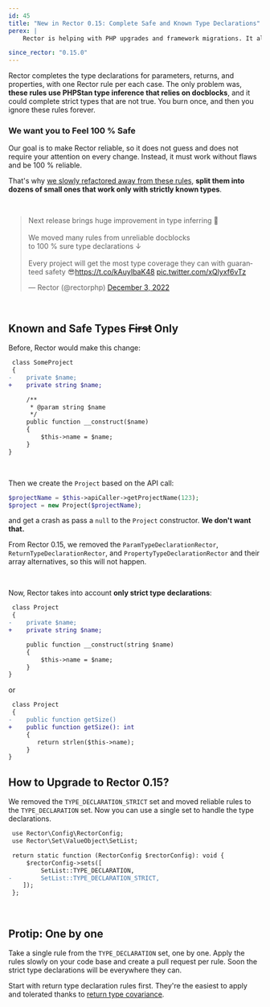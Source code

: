 ```yaml
---
id: 45
title: "New in Rector 0.15: Complete Safe and Known Type Declarations"
perex: |
    Rector is helping with PHP upgrades and framework migrations. It also helps to [rise the type coverage](https://tomasvotruba.com/blog/how-to-measure-your-type-coverage/) of your project.

since_rector: "0.15.0"
---
```


Rector completes the type declarations for parameters, returns, and properties, with one Rector rule per each case. The only problem was, **these rules use PHPStan type inference that relies on docblocks**, and it could complete strict types that are not true. You burn once, and then you ignore these rules forever.

### We want you to Feel 100 % Safe

Our goal is to make Rector reliable, so it does not guess and does not require your attention on every change. Instead, it must work without flaws and be 100 % reliable.

That's why [we slowly refactored away from these rules](/blog/how-to-automatically-add-return-type-declarations-without-breaking-your-code), **split them into dozens of small ones that work only with strictly known types**.

<br>

<blockquote class="twitter-tweet"><p lang="en" dir="ltr">Next release brings huge improvement in type inferring 💪<br><br>We moved many rules from unreliable docblocks <br>to 100 % sure type declarations ↓<br><br>Every project will get the most type coverage they can with guaranteed safety 😎<a href="https://t.co/kAuyIbaK48">https://t.co/kAuyIbaK48</a> <a href="https://t.co/xQlyxf6vTz">pic.twitter.com/xQlyxf6vTz</a></p>&mdash; Rector (@rectorphp) <a href="https://twitter.com/rectorphp/status/1599001416718163968?ref_src=twsrc%5Etfw">December 3, 2022</a></blockquote>

<script async src="https://platform.twitter.com/widgets.js" charset="utf-8"></script>



<br>

## Known and Safe Types ~~First~~ Only

Before, Rector would make this change:

```diff
 class SomeProject
 {
-    private $name;
+    private string $name;

     /**
      * @param string $name
      */
     public function __construct($name)
     {
         $this->name = $name;
     }
}
```

<br>

Then we create the `Project` based on the API call:

```php
$projectName = $this->apiCaller->getProjectName(123);
$project = new Project($projectName);
```

and get a crash as pass a `null` to the `Project` constructor. **We don't want that.**

From Rector 0.15, we removed the `ParamTypeDeclarationRector`, `ReturnTypeDeclarationRector`, and `PropertyTypeDeclarationRector` and their array alternatives, so this will not happen.

<br>

Now, Rector takes into account **only strict type declarations**:

```diff
 class Project
 {
-    private $name;
+    private string $name;

     public function __construct(string $name)
     {
         $this->name = $name;
     }
}
```

or

```diff
 class Project
 {
-    public function getSize()
+    public function getSize(): int
     {
        return strlen($this->name);
     }
}
```

## How to Upgrade to Rector 0.15?

We removed the `TYPE_DECLARATION_STRICT` set and moved reliable rules to the `TYPE_DECLARATION` set. Now you can use a single set to handle the type declarations.

```diff
 use Rector\Config\RectorConfig;
 use Rector\Set\ValueObject\SetList;

 return static function (RectorConfig $rectorConfig): void {
     $rectorConfig->sets([
         SetList::TYPE_DECLARATION,
-        SetList::TYPE_DECLARATION_STRICT,
    ]);
 };
```

<br>

## Protip: One by one

Take a single rule from the `TYPE_DECLARATION` set, one by one. Apply the rules slowly on your code base and create a pull request per rule. Soon the strict type declarations will be everywhere they can.

Start with return type declaration rules first. They're the easiest to apply and tolerated thanks to [return type covariance](https://www.php.net/manual/en/language.oop5.variance.php).
